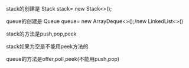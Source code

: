 stack的创建是 Stack<Integer> stack= new Stack<>();

queue的创建是 Queue<Integer> queue= new ArrayDeque<>();/new LinkedList<>()

stack的方法是push,pop,peek

stack如果为空是不能用peek方法的

queue的方法是offer,poll,peek(不能用push,pop)


